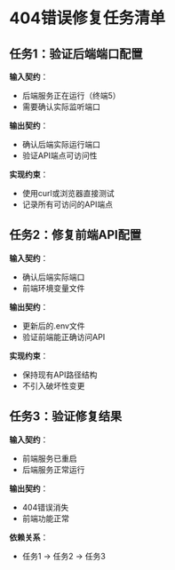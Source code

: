 # 404错误修复任务清单

## 任务1：验证后端端口配置
**输入契约**：
- 后端服务正在运行（终端5）
- 需要确认实际监听端口

**输出契约**：
- 确认后端实际运行端口
- 验证API端点可访问性

**实现约束**：
- 使用curl或浏览器直接测试
- 记录所有可访问的API端点

## 任务2：修复前端API配置
**输入契约**：
- 确认后端实际端口
- 前端环境变量文件

**输出契约**：
- 更新后的.env文件
- 验证前端能正确访问API

**实现约束**：
- 保持现有API路径结构
- 不引入破坏性变更

## 任务3：验证修复结果
**输入契约**：
- 前端服务已重启
- 后端服务正常运行

**输出契约**：
- 404错误消失
- 前端功能正常

**依赖关系**：
- 任务1 → 任务2 → 任务3